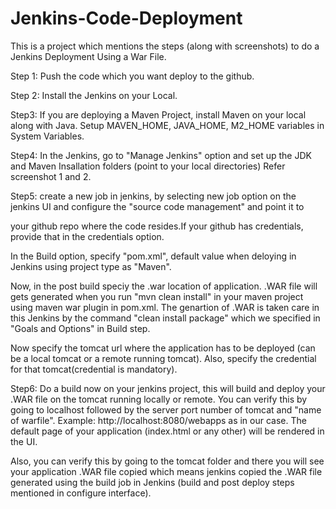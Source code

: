 # Jenkins-Code-Deployment
This is a project which mentions the steps (along with screenshots) to do a Jenkins Deployment Using a War File.

Step 1: Push the code which you want deploy to the github.

Step 2: Install the Jenkins on your Local.

Step3: If you are deploying a Maven Project, install Maven on your local along with Java. Setup MAVEN_HOME, JAVA_HOME, M2_HOME variables in System Variables.

Step4: In the Jenkins, go to "Manage Jenkins" option and set up the JDK and Maven Insallation folders (point to your local directories)
Refer screenshot 1 and 2.

Step5: create a new job in jenkins, by selecting new job option on the jenkins UI and configure the "source code management" and point it to

your github repo where the code resides.If your github has credentials, provide that in the credentials option.

In the Build option, specify "pom.xml", default value when deloying in Jenkins using project type as "Maven".

Now, in the post build speciy the .war location of application. .WAR file will gets generated when you run "mvn clean install" in your maven project using maven war plugin in pom.xml. The genartion of .WAR is taken care
in this Jenkins by the command "clean install package" which we specified in "Goals and Options" in Build step.

Now specify the tomcat url where the application has to be deployed (can be a local tomcat or a remote running tomcat). Also, specify the credential for that tomcat(credential is mandatory).

Step6: Do a build now on your jenkins project, this will build and deploy your .WAR file on the tomcat running locally or remote. You can verify this by going to localhost followed
by the server port number of tomcat and "name of warfile". Example: http://localhost:8080/webapps as in our case. The default page of your application (index.html or any other) will be rendered in the UI.

Also, you can verify this by going to the tomcat folder and there you will see your application .WAR file copied which means jenkins copied the .WAR file generated using the build job
in Jenkins (build and post deploy steps mentioned in configure interface). 
